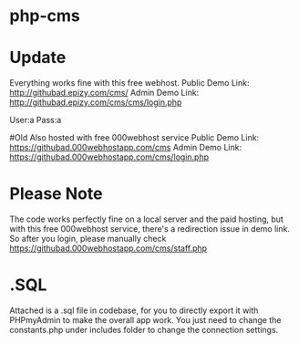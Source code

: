 # php-cms


# Update
Everything works fine with this free webhost.
Public Demo Link: http://githubad.epizy.com/cms/
Admin Demo Link: http://githubad.epizy.com/cms/cms/login.php

User:a
Pass:a


#Old
Also hosted with free 000webhost service
Public Demo Link: https://githubad.000webhostapp.com/cms
Admin Demo Link: https://githubad.000webhostapp.com/cms/login.php


# Please Note
The code works perfectly fine on a local server and the paid hosting, but with this free 000webhost service, there's a redirection issue in demo link. So after you login, please manually check https://githubad.000webhostapp.com/cms/staff.php

# .SQL
Attached is a .sql file in codebase, for you to directly export it with PHPmyAdmin to make the overall app work. You just need to change the constants.php under includes folder to change the connection settings.


